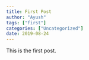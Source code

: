 ```yaml
---
title: First Post
author: "Ayush"
tags: ["first"]
categories: ["Uncategorized"]
date: 2019-08-24
---
```


This is the first post.